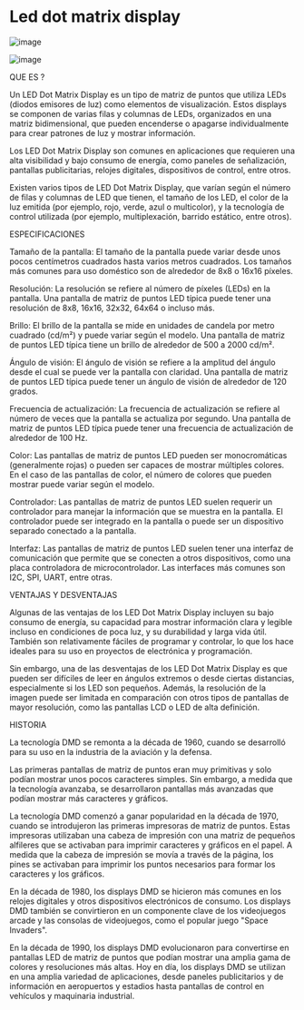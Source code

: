 # Led dot matrix display

![image](https://user-images.githubusercontent.com/124211946/225142964-9a47c020-f620-46c6-8dff-4e2a61548285.png)

![image](https://user-images.githubusercontent.com/124211946/225133129-61973818-4bff-4043-9a60-4ddfb9386160.png)

QUE ES ?

Un LED Dot Matrix Display es un tipo de matriz de puntos que utiliza LEDs (diodos emisores de luz) como elementos de visualización. Estos displays se componen de varias filas y columnas de LEDs, organizados en una matriz bidimensional, que pueden encenderse o apagarse individualmente para crear patrones de luz y mostrar información.

Los LED Dot Matrix Display son comunes en aplicaciones que requieren una alta visibilidad y bajo consumo de energía, como paneles de señalización, pantallas publicitarias, relojes digitales, dispositivos de control, entre otros.

Existen varios tipos de LED Dot Matrix Display, que varían según el número de filas y columnas de LED que tienen, el tamaño de los LED, el color de la luz emitida (por ejemplo, rojo, verde, azul o multicolor), y la tecnología de control utilizada (por ejemplo, multiplexación, barrido estático, entre otros).

ESPECIFICACIONES

Tamaño de la pantalla: El tamaño de la pantalla puede variar desde unos pocos centímetros cuadrados hasta varios metros cuadrados. Los tamaños más comunes para uso doméstico son de alrededor de 8x8 o 16x16 píxeles.

Resolución: La resolución se refiere al número de píxeles (LEDs) en la pantalla. Una pantalla de matriz de puntos LED típica puede tener una resolución de 8x8, 16x16, 32x32, 64x64 o incluso más.

Brillo: El brillo de la pantalla se mide en unidades de candela por metro cuadrado (cd/m²) y puede variar según el modelo. Una pantalla de matriz de puntos LED típica tiene un brillo de alrededor de 500 a 2000 cd/m².

Ángulo de visión: El ángulo de visión se refiere a la amplitud del ángulo desde el cual se puede ver la pantalla con claridad. Una pantalla de matriz de puntos LED típica puede tener un ángulo de visión de alrededor de 120 grados.

Frecuencia de actualización: La frecuencia de actualización se refiere al número de veces que la pantalla se actualiza por segundo. Una pantalla de matriz de puntos LED típica puede tener una frecuencia de actualización de alrededor de 100 Hz.

Color: Las pantallas de matriz de puntos LED pueden ser monocromáticas (generalmente rojas) o pueden ser capaces de mostrar múltiples colores. En el caso de las pantallas de color, el número de colores que pueden mostrar puede variar según el modelo.

Controlador: Las pantallas de matriz de puntos LED suelen requerir un controlador para manejar la información que se muestra en la pantalla. El controlador puede ser integrado en la pantalla o puede ser un dispositivo separado conectado a la pantalla.

Interfaz: Las pantallas de matriz de puntos LED suelen tener una interfaz de comunicación que permite que se conecten a otros dispositivos, como una placa controladora de microcontrolador. Las interfaces más comunes son I2C, SPI, UART, entre otras.

VENTAJAS Y DESVENTAJAS

Algunas de las ventajas de los LED Dot Matrix Display incluyen su bajo consumo de energía, su capacidad para mostrar información clara y legible incluso en condiciones de poca luz, y su durabilidad y larga vida útil. También son relativamente fáciles de programar y controlar, lo que los hace ideales para su uso en proyectos de electrónica y programación.

Sin embargo, una de las desventajas de los LED Dot Matrix Display es que pueden ser difíciles de leer en ángulos extremos o desde ciertas distancias, especialmente si los LED son pequeños. Además, la resolución de la imagen puede ser limitada en comparación con otros tipos de pantallas de mayor resolución, como las pantallas LCD o LED de alta definición.

HISTORIA

La tecnología DMD se remonta a la década de 1960, cuando se desarrolló para su uso en la industria de la aviación y la defensa.

Las primeras pantallas de matriz de puntos eran muy primitivas y solo podían mostrar unos pocos caracteres simples. Sin embargo, a medida que la tecnología avanzaba, se desarrollaron pantallas más avanzadas que podían mostrar más caracteres y gráficos.

La tecnología DMD comenzó a ganar popularidad en la década de 1970, cuando se introdujeron las primeras impresoras de matriz de puntos. Estas impresoras utilizaban una cabeza de impresión con una matriz de pequeños alfileres que se activaban para imprimir caracteres y gráficos en el papel. A medida que la cabeza de impresión se movía a través de la página, los pines se activaban para imprimir los puntos necesarios para formar los caracteres y los gráficos.

En la década de 1980, los displays DMD se hicieron más comunes en los relojes digitales y otros dispositivos electrónicos de consumo. Los displays DMD también se convirtieron en un componente clave de los videojuegos arcade y las consolas de videojuegos, como el popular juego "Space Invaders".

En la década de 1990, los displays DMD evolucionaron para convertirse en pantallas LED de matriz de puntos que podían mostrar una amplia gama de colores y resoluciones más altas. Hoy en día, los displays DMD se utilizan en una amplia variedad de aplicaciones, desde paneles publicitarios y de información en aeropuertos y estadios hasta pantallas de control en vehículos y maquinaria industrial.
